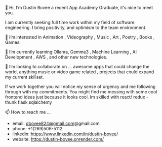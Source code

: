  👋 Hi, I’m Dustin Bovee a recent App Academy Graduate, it's nice to meet you.
 
  I am currently seeking full time work within my field of software engineering.
  I bring positivity, and optimism to the team environment. 
  
  👀 I’m interested in  Animation , Videography , Music , Art , Poetry , Books , Games.
  
  🌱 I’m currently learning Ollama, Gemma3 , Machine Learning , AI Development , AWS , and other new technologies. 
  
  💞️ I’m looking to collaborate on ... awesome apps that could change the world, anything music or video game related , projects that could expand my current skillset.
  
  If we work together you will notice my sense of urgency and me following through with my commitments. You might find me messing with some cool frontend ideas just because it looks cool.
  Im skilled with react/ redux - thunk flask sqlalchemy 

  
📫 How to reach me ...

- email: dbovee824@gmail.com@gmail.com
- phone: +1(269)506-5112
- linkedin: https://www.linkedin.com/in/dustin-bovee/
- website: https://dustin-bovee.onrender.com/

<!---
XSpiritWizardX/XSpiritWizardX is a ✨ special ✨ repository because its `README.md` (this file) appears on your GitHub profile.
You can click the Preview link to take a look at your changes.
--->
